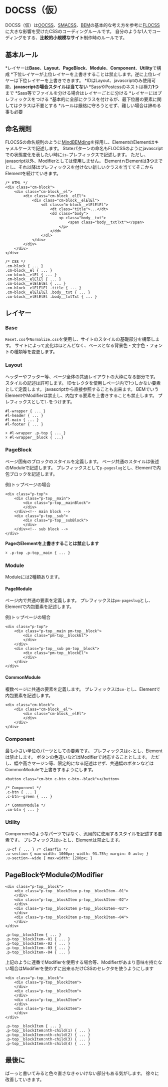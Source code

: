 # DOCSS（仮）
DOCSS（仮）は[OOCSS](https://github.com/stubbornella/oocss/wiki)、[SMACSS](https://smacss.com/ja)、[BEM](http://bem.info/)の基本的な考え方を参考に[FLOCSS](https://github.com/hiloki/flocss)に大きな影響を受けたCSSのコーディングルールです。
自分のような1人でコーディングをする、**比較的小規模なサイト**制作時のルールです。

## 基本ルール
*レイヤーは**Base**、**Layout**、**PageBlock**、**Module**、**Component**、**Utility**で構成
*下位レイヤーが上位レイヤーを上書きすることは禁止します。逆に上位レイヤーは下位レイヤーを上書きできます。
*IDはLayout、javascriptのみ使用可能、**javascriptの場合スタイルは当てない**
*SassやPostcssのネストは極力**1つ**まで
*Sass等でファイルを分ける場合はレイヤーごとに分ける
*レイヤーにはプレフィックスをつける
*基本的に全部にクラスを付けるが、最下位層の要素に関してはクラスは不要とする
*ルールは厳格に守ろうとせず、難しい場合は諦める事も必要

## 命名規則
FLOCSSの命名規則のように[MindBEMding](https://csswizardry.com/2013/01/mindbemding-getting-your-head-round-bem-syntax/)を採用し、ElementのElementはキャメルケースで記述します。
Stateパターンの命名もFLOCSSのようにjavascriptでの状態変化を表したい時に`is-`プレフィックスで記述します。
ただし、javascript以外、Modifierとしては使用しません。
ElementｎElementは**3つ**までとし、それ以降はプレフィックスを付けない新しいクラスを当ててそこからElementを続けていきます。

    /* HTML */
    <div class="cm-block">
        <div class="cm-block__el">
            <div class="cm-block__elEl">
                <div class="cm-block__elElEl">
                    <dl class="m-block__elElElEl">
                        <dt class="title">...</dt>
                        <dd class="body">
                            <p class="body__txt">
                                <span class="body__txtTxt"></span>
                            </p>
                        </dd>
                    </dl>
                </div>
            </div>
        </div>
    </div>

    /* CSS */
    .cm-block { ... }
    .cm-block__el { ... }
    .cm-block__elEl { ... }
    .cm-block__elElEl { ... }
    .cm-block__elElElEl { ... }
    .cm-block__elElElEl .title { ... }
    .cm-block__elElElEl .body__txt { ... }
    .cm-block__elElElEl .body__txtTxt { ... }

## レイヤー
### Base
`Reset.css`や`Normalize.css`を使用し、サイトのスタイルの基礎部分を構築します。
サイトによって変化はほとんどなく、ベースとなる背景色・文字色・フォントの種類等を変更します。

### Layout
ヘッダーやフッター等、ページ全体の共通レイアウトの大枠になる部分です。
スタイルの記述は許可します。
IDセレクタを使用しページ内で1つしかない要素として定義します。
javascriptから直接参照することも出来ます。
BEMでいうElementやModifierは禁止し、内包する要素を上書きすることも禁止します。
プレフィックスとして`l-`をつけます。

    #l-wrapper { ... }
    #l-header { ... }
    #l-main { ... }
    #l-footer { ... }

    ☓ #l-wrapper .p-top { ... }
    ☓ #l-wrapper__block { ...}


### PageBlock
ページ固有のブロックのスタイルを定義します。
ページ共通のスタイルは後述のModuleで記述します。
プレフィックスとして`p-pageslug`とし、Elementで内包ブロックを記述します。

例)トップページの場合

    <div class="p-top">
        <div class="p-top__main">
            <div class="p-top__mainBlock">
            </div>
        </div><!-- main block -->
        <div class="p-top__sub">
            <div class="p-top__subBlock">
            </div>
        </div><!-- sub block -->
    </div>

**PageのElementを上書きすることは禁止します**

    ☓ .p-top .p-top__main { ... }

### Module
Moduleには2種類あります。

#### PageModule
ページ内で共通の要素を定義します。
プレフィックスは`pm-pageslug`とし、Elementで内包要素を記述します。

例)トップページの場合

    <div class="p-top">
        <div class="p-top__main pm-top__block">
            <div class="pm-top__blockEl">
            </div>
        </div>
        <div class="p-top__sub pm-top__block">
            <div class="pm-top__blockEl">
            </div>
        </div>
    </div>

#### CommonModule
複数ページに共通の要素を定義します。
プレフィックスは`cm-`とし、Elementで内包要素を記述します。

    <div class="cm-block">
        <div class="cm-block__el">
            <div class="cm-block__elEl">
            </div>
        </div>
    </div>

### Component
最も小さい単位のパーツとしての要素です。
プレフィックスは`c-`とし、Elementは禁止します。
ボタンの色違いなどはModifierで対応することとします。
ただし、幅や高さマージン等、限定的になる記述はせず、共通幅のボタンなどはCommonModuleで上書きするようにします。

    <button class="cm-btn c-btn c-btn--black"></button>

    /* Compornent */
    .c-btn { ... }
    .c-btn--green { ... }

    /* CommonModule */
    .cm-btn { ... }

### Utility
Compornentのようなパーツではなく、汎用的に使用するスタイルを記述する要素です。
プレフィックスは`u-`とし、Elementは禁止します。

    .u-cf { ... } /* clearfix */
    .u-section { max-width: 1000px; width: 93.75%; margin: 0 auto; }
    .u-section--wide { max-width: 1280px; }


## PageBlockやModuleのModifier

    <div class="p-top__block">
        <div class="p-top__blockItem p-top__blockItem--01">
        </div>
        <div class="p-top__blockItem p-top__blockItem--02">
        </div>
        <div class="p-top__blockItem p-top__blockItem--03">
        </div>
        <div class="p-top__blockItem p-top__blockItem--04">
        </div>
    </div>

    .p-top__blockItem { ... }
    .p-top__blockItem--01 { ... }
    .p-top__blockItem--02 { ... }
    .p-top__blockItem--03 { ... }
    .p-top__blockItem--04 { ... }

上記のように連番でModifierを使用する場合等、Modifierがあまり意味を持たない場合はModifierを使わずに出来るだけCSSのセレクタを使うようにします

    <div class="p-top__block">
        <div class="p-top__blockItem">
        </div>
        <div class="p-top__blockItem">
        </div>
        <div class="p-top__blockItem">
        </div>
        <div class="p-top__blockItem">
        </div>
    </div>

    .p-top__blockItem { ... }
    .p-top__blockItem:nth-child(1) { ... }
    .p-top__blockItem:nth-child(2) { ... }
    .p-top__blockItem:nth-child(3) { ... }
    .p-top__blockItem:nth-child(4) { ... }


## 最後に
ばーっと書いてみると色々直さなきゃいけない部分もある気がします。
徐々に改善していきます。